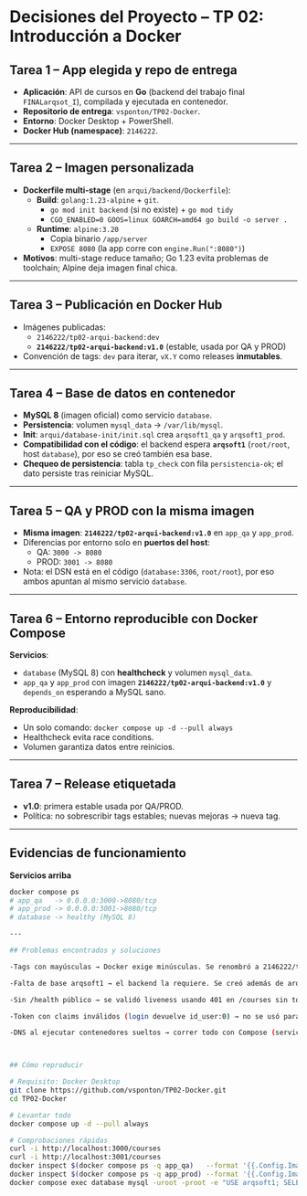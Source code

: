 # Decisiones del Proyecto – TP 02: Introducción a Docker

## Tarea 1 – App elegida y repo de entrega
- **Aplicación**: API de cursos en **Go** (backend del trabajo final `FINALarqsot_I`), compilada y ejecutada en contenedor.
- **Repositorio de entrega**: `vsponton/TP02-Docker`.
- **Entorno**: Docker Desktop + PowerShell.
- **Docker Hub (namespace)**: `2146222`.

---

## Tarea 2 – Imagen personalizada
- **Dockerfile multi-stage** (en `arqui/backend/Dockerfile`):
  - **Build**: `golang:1.23-alpine` + `git`.
    - `go mod init backend` (si no existe) + `go mod tidy`
    - `CGO_ENABLED=0 GOOS=linux GOARCH=amd64 go build -o server .`
  - **Runtime**: `alpine:3.20`
    - Copia binario `/app/server`
    - `EXPOSE 8080` (la app corre con `engine.Run(":8080")`)
- **Motivos**: multi-stage reduce tamaño; Go 1.23 evita problemas de toolchain; Alpine deja imagen final chica.

---

## Tarea 3 – Publicación en Docker Hub
- Imágenes publicadas:
  - `2146222/tp02-arqui-backend:dev`
  - **`2146222/tp02-arqui-backend:v1.0`** (estable, usada por QA y PROD)
- Convención de tags: `dev` para iterar, `vX.Y` como releases **inmutables**.

---

## Tarea 4 – Base de datos en contenedor
- **MySQL 8** (imagen oficial) como servicio `database`.
- **Persistencia**: volumen `mysql_data` → `/var/lib/mysql`.
- **Init**: `arqui/database-init/init.sql` crea `arqsoft1_qa` y `arqsoft1_prod`.
- **Compatibilidad con el código**: el backend espera **`arqsoft1`** (`root/root`, host `database`), por eso se creó también esa base.
- **Chequeo de persistencia**: tabla `tp_check` con fila `persistencia-ok`; el dato persiste tras reiniciar MySQL.

---

## Tarea 5 – QA y PROD con la misma imagen
- **Misma imagen**: **`2146222/tp02-arqui-backend:v1.0`** en `app_qa` y `app_prod`.
- Diferencias por entorno solo en **puertos del host**:
  - QA: `3000 -> 8080`
  - PROD: `3001 -> 8080`
- Nota: el DSN está en el código (`database:3306`, `root/root`), por eso ambos apuntan al mismo servicio `database`.

---

## Tarea 6 – Entorno reproducible con Docker Compose
**Servicios**:
- `database` (MySQL 8) con **healthcheck** y volumen `mysql_data`.
- `app_qa` y `app_prod` con imagen **`2146222/tp02-arqui-backend:v1.0`** y `depends_on` esperando a MySQL sano.

**Reproducibilidad**:
- Un solo comando: `docker compose up -d --pull always`
- Healthcheck evita race conditions.
- Volumen garantiza datos entre reinicios.

---

## Tarea 7 – Release etiquetada
- **v1.0**: primera estable usada por QA/PROD.
- Política: no sobrescribir tags estables; nuevas mejoras → nueva tag.

---

## Evidencias de funcionamiento

**Servicios arriba**
```bash
docker compose ps
# app_qa   -> 0.0.0.0:3000->8080/tcp
# app_prod -> 0.0.0.0:3001->8080/tcp
# database -> healthy (MySQL 8)

---

## Problemas encontrados y soluciones

-Tags con mayúsculas → Docker exige minúsculas. Se renombró a 2146222/tp02-arqui-backend.

-Falta de base arqsoft1 → el backend la requiere. Se creó además de arqsoft1_qa/_prod.

-Sin /health público → se validó liveness usando 401 en /courses sin token.

-Token con claims inválidos (login devuelve id_user:0) → no se usó para flujos protegidos; solo se validó middleware con 401.

-DNS al ejecutar contenedores sueltos → correr todo con Compose (servicio database) o usar la red del proyecto.



## Cómo reproducir

# Requisito: Docker Desktop
git clone https://github.com/vsponton/TP02-Docker.git
cd TP02-Docker

# Levantar todo
docker compose up -d --pull always

# Comprobaciones rápidas
curl -i http://localhost:3000/courses
curl -i http://localhost:3001/courses
docker inspect $(docker compose ps -q app_qa)   --format '{{.Config.Image}}'
docker inspect $(docker compose ps -q app_prod) --format '{{.Config.Image}}'
docker compose exec database mysql -uroot -proot -e "USE arqsoft1; SELECT * FROM tp_check;" || true

